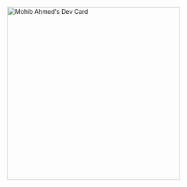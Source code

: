 <a href="https://app.daily.dev/DailyDevTips"><img src="https://github.com/mohibovais79/mohibovais79/devcard.svg" width="400" alt="Mohib Ahmed's Dev Card"/></a>

<!---
mohibovais79/mohibovais79 is a ✨ special ✨ repository because its `README.md` (this file) appears on your GitHub profile.
You can click the Preview link to take a look at your changes.
--->
